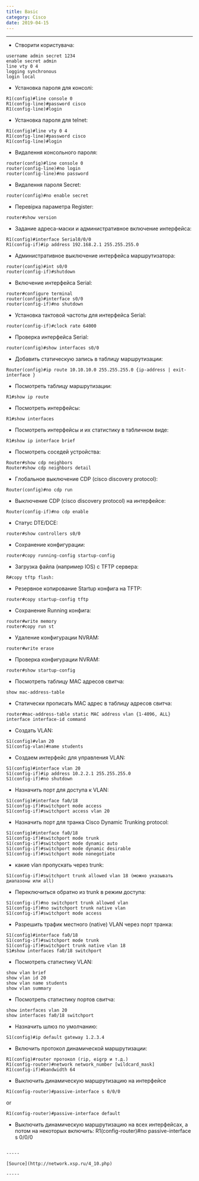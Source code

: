 ```yaml
---
title: Basic
category: Cisco
date: 2019-04-15
---
```


-----

* Створити користувача:
```
username admin secret 1234
enable secret admin
line vty 0 4
logging synchronous
login local
```

* Установка пароля для консолі:
```
R1(config)#line console 0
R1(config-line)#password cisco
R1(config-line)#login
```

* Установка пароля для telnet:
```
R1(config)#line vty 0 4
R1(config-line)#password cisco
R1(config-line)#login
```

* Видалення консольного пароля:
```
router(config)#line console 0
router(config-line)#no login
router(config-line)#no password
```

* Видалення пароля Secret:
```
router(config)#no enable secret
```

* Перевірка параметра Register:
```
router#show version
```

* Задание адреса-маски и административное включение интерфейса:
```
R1(config)#interface Serial0/0/0
R1(config-if)#ip address 192.168.2.1 255.255.255.0
```

* Административное выключение интерфейса маршрутизатора:
```
router(config)#int s0/0
router(config-if)#shutdown
```

* Включение интерфейса Serial:
```
router#configure terminal
router(config)#interface s0/0
router(config-if)#no shutdown
```

* Установка тактовой частоты для интерфейса Serial:
```
router(config-if)#clock rate 64000
```

* Проверка интерфейса Serial:
```
router(config)#show interfaces s0/0
```

* Добавить статическую запись в таблицу маршрутизации:
```
Router(config)#ip route 10.10.10.0 255.255.255.0 {ip-address | exit-interface }
```

* Посмотреть таблицу маршрутизации:
```
R1#show ip route
```

* Посмотреть интерфейсы:
```
R1#show interfaces
```

* Посмотреть интерфейсы и их статистику в табличном виде:
```
R1#show ip interface brief
```

* Посмотреть соседей устройства:
```
Router#show cdp neighbors
Router#show cdp neighbors detail
```

* Глобальное выключение CDP (cisco discovery protocol):
```
Router(config)#no cdp run
```

* Выключение CDP (cisco discovery protocol) на интерфейсе:
```
Router(config-if)#no cdp enable
```

* Статус DTE/DCE:
```
router#show controllers s0/0
```

* Сохранение конфигурации:
```
router#copy running-config startup-config
```

* Загрузка файла (например IOS) с TFTP сервера:
```
R#copy tftp flash:
```

* Резервное копирование Startup конфига на TFTP:
```
router#copy startup-config tftp
```

* Сохранение Running конфига:
```
router#write memory
router#copy run st
```

* Удаление конфигурации NVRAM:
```
router#write erase
```

* Проверка конфигурации NVRAM:
```
router#show startup-config
```

* Посмотреть таблицу MAC адресов свитча:
```
show mac-address-table
```

* Статически прописать MAC адрес в таблицу адресов свитча:
```
router#mac-address-table static MAC address vlan {1-4096, ALL} interface interface-id command
```

* Создать VLAN:
```
S1(config)#vlan 20
S1(config-vlan)#name students
```

* Создаем интерфейс для управления VLAN:
```
S1(config)#interface vlan 20
S1(config-if)#ip address 10.2.2.1 255.255.255.0
S1(config-if)#no shutdown
```

* Назначить порт для доступа к VLAN:
```
S1(config)#interface fa0/18
S1(config-if)#switchport mode access
S1(config-if)#switchport access vlan 20
```

* Назначить порт для транка Cisco Dynamic Trunking protocol:
```
S1(config)#interface fa0/18
S1(config-if)#switchport mode trunk
S1(config-if)#switchport mode dynamic auto
S1(config-if)#switchport mode dynamic desirable
S1(config-if)#switchport mode nonegotiate
```

* какие vlan пропускать через trunk:
```
S1(config-if)#switchport trunk allowed vlan 18 (можно указывать диапазоны или all)
```

* Переключиться обратно из trunk в режим доступа:
```
S1(config-if)#no switchport trunk allowed vlan
S1(config-if)#no switchport trunk native vlan
S1(config-if)#switchport mode access
```

* Разрешить трафик местного (native) VLAN через порт транка:
```
S1(config)#interface fa0/18
S1(config-if)#switchport mode trunk
S1(config-if)#switchport trunk native vlan 18
S1#show interfaces fa0/18 switchport
```

* Посмотреть статистику VLAN:
```
show vlan brief
show vlan id 20
show vlan name students
show vlan summary
```

* Посмотреть статистику портов свитча:
```
show interfaces vlan 20
show interfaces fa0/18 switchport
```

* Назначить шлюз по умолчанию:
```
S1(config)#ip default gateway 1.2.3.4
```

* Включить протокол динамической маршрутизации:
```
R1(config)#router протокол (rip, eigrp и т.д.)
R1(config-router)#network network_number [wildcard_mask]
R1(config-if)#bandwidth 64
```

* Выключить динамическую маршрутизацию на интерфейсе
```
R1(config-router)#passive-interface s 0/0/0 
```
or

```
R1(config-router)#passive-interface default
```

* Выключить динамическую маршрутизацию на всех интерфейсах, а потом на некоторых включить:
R1(config-router)#no passive-interface s 0/0/0
```

-----

[Source](http://network.xsp.ru/4_10.php)

-----